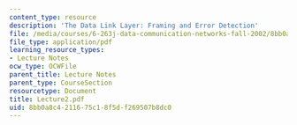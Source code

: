 ```yaml
---
content_type: resource
description: 'The Data Link Layer: Framing and Error Detection'
file: /media/courses/6-263j-data-communication-networks-fall-2002/8bb0a8c4211675c18f5df269507b8dc0_Lecture2.pdf
file_type: application/pdf
learning_resource_types:
- Lecture Notes
ocw_type: OCWFile
parent_title: Lecture Notes
parent_type: CourseSection
resourcetype: Document
title: Lecture2.pdf
uid: 8bb0a8c4-2116-75c1-8f5d-f269507b8dc0
---
```

